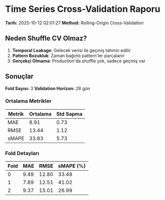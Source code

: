 # Time Series Cross-Validation Raporu

**Tarih:** 2025-10-12 02:01:27
**Method:** Rolling-Origin Cross-Validation

## Neden Shuffle CV Olmaz?

1. **Temporal Leakage**: Gelecek verisi ile geçmiş tahmin edilir
2. **Pattern Bozukluk**: Zaman bağımlı pattern'ler parçalanır
3. **Gerçekçi Olmama**: Production'da shuffle yok, sadece geçmiş var

## Sonuçlar

**Fold Sayısı:** 3
**Validation Horizon:** 28 gün

### Ortalama Metrikler

| Metrik | Ortalama | Std Sapma |
|--------|----------|-----------|
| MAE | 8.91 | 0.73 |
| RMSE | 13.44 | 1.12 |
| sMAPE | 33.83 | 5.73 |

### Fold Detayları

| Fold | MAE | RMSE | sMAPE (%) |
|------|-----|------|-----------|
| 0 | 9.49 | 12.80 | 33.48 |
| 1 | 7.89 | 12.51 | 41.02 |
| 2 | 9.37 | 15.01 | 26.99 |